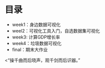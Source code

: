 # 目录
+ week1：身边数据可视化
+ weel2：可视化工具入门，自选数据集可视化
+ week3: 计算GDP增长率
+ week4：垃圾数据可视化
+ final：期末大作业

<“操千曲而后晓声，观千剑而后识器。”
